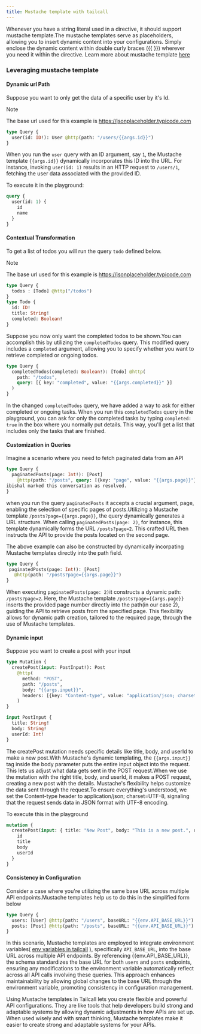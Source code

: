 ```yaml
---
title: Mustache template with tailcall
---
```


Whenever you have a string literal used in a directive, it should support mustache template.The mustache templates serve as placeholders, allowing you to insert dynamic content into your configurations. Simply enclose the dynamic content within double curly braces ({{ }}) wherever you need it within the directive.
Learn more about mustache template [here](https://mustache.github.io/)

### Leveraging mustache template
#### Dynamic url Path 
Suppose you want to only get the data of a specific user by it's Id.

> [!NOTE] 
> The base url used for this example is https://jsonplaceholder.typicode.com
```graphql 
type Query {
  user(id: ID!): User @http(path: "/users/{{args.id}}")
}
```

When you run the `user` query with an ID argument, say `1`, the Mustache template `{{args.id}}` dynamically incorporates this ID into the URL. For instance, invoking `user(id: 1)` results in an HTTP request to `/users/1`, fetching the user data associated with the provided ID.

To execute it in the playground:

```graphql
query {
  user(id: 1) {
    id
    name
  }
}
```

#### Contextual Transformation

To get a list of todos you will run the query `todo` defined below.

> [!NOTE] 
> The base url used for this example is https://jsonplaceholder.typicode.com
```graphql
type Query {
  todos : [Todo] @http("/todos")
}
type Todo {
  id: ID!
  title: String!
  completed: Boolean!
}
```

Suppose you now only want the completed todos to be shown.You can accomplish this by utilizing the `completedTodos` query. This modified query includes a `completed` argument, allowing you to specify whether you want to retrieve completed or ongoing todos.

```graphql
type Query {
  completedTodos(completed: Boolean!): [Todo] @http(
    path: "/todos",
    query: [{ key: "completed", value: "{{args.completed}}" }]
  )
}
```

In the changed `completedTodos` query, we have added a way to ask for either completed or ongoing tasks. When you run this `completedTodos` query in the playground, you can ask for only the completed tasks by typing `completed: true` in the box where you normally put details. This way, you'll get a list that includes only the tasks that are finished.

#### Customization in Queries

Imagine a scenario where you need to fetch paginated data from an API

```graphql
type Query {
  paginatedPosts(page: Int!): [Post]
    @http(path: "/posts", query: [{key: "page", value: "{{args.page}}"}])
ibishal marked this conversation as resolved.
}
```
when you run the query `paginatedPosts` it accepts a crucial argument, page, enabling the selection of specific pages of posts.Utilizing a Mustache template `/posts?page={{args.page}}`, the query dynamically generates a URL structure. When calling `paginatedPosts(page: 2)`, for instance, this template dynamically forms the URL `/posts?page=2`. This crafted URL then instructs the API to provide the posts located on the second page.

The above example can also be constructed by dynamically incorpating Mustache templates directly into the path field.

 ```graphql
 type Query {
  paginatedPosts(page: Int!): [Post]
    @http(path: "/posts?page={{args.page}}")
}
 ```
When executing `paginatedPosts(page: 2)`it constructs a dynamic path: `/posts?page=2`. Here, the Mustache template `/posts?page={{args.page}}` inserts the provided page number directly into the path(in our case 2), guiding the API to retrieve posts from the specified page. This flexibility allows for dynamic path creation, tailored to the required page, through the use of Mustache templates.

#### Dynamic input

Suppose you want to create a post with your input

```graphql
type Mutation {
  createPost(input: PostInput!): Post
    @http(
      method: "POST",
      path: "/posts",
      body: "{{args.input}}",
      headers: [{key: "Content-type", value: "application/json; charset=UTF-8"}]
    )
}

input PostInput {
  title: String!
  body: String!
  userId: Int!
}
```

The createPost mutation needs specific details like title, body, and userId to make a new post.With Mustache's dynamic templating, the `{{args.input}}` tag inside the body parameter puts the entire input object into the request. This lets us adjust what data gets sent in the POST request.When we use the mutation with the right title, body, and userId, it makes a POST request, creating a new post with the details. Mustache's flexibility helps customize the data sent through the request.To ensure everything's understood, we set the Content-type header to application/json; charset=UTF-8, signaling that the request sends data in JSON format with UTF-8 encoding.

To execute this in the playground

```graphql
mutation {
  createPost(input: { title: "New Post", body: "This is a new post.", userId: 111 }) {
    id
    title
    body
    userId
  }
}
```

#### Consistency in Configuration

Consider a case where you're utilizing the same base URL across multiple API endpoints.Mustache templates help us to do this in the simplified form below

```graphql
type Query {
  users: [User] @http(path: "/users", baseURL: "{{env.API_BASE_URL}}")
  posts: [Post] @http(path: "/posts", baseURL: "{{env.API_BASE_URL}}")
}
```

In this scenario, Mustache templates are employed to integrate environment variables( [env variables in tailcall](environment-variables.md) ), specifically `API_BASE_URL`, into the base URL across multiple API endpoints. By referencing {{env.API_BASE_URL}}, the schema standardizes the base URL for both `users` and `posts` endpoints, ensuring any modifications to the environment variable automatically reflect across all API calls involving these queries. This approach enhances maintainability by allowing global changes to the base URL through the environment variable, promoting consistency in configuration management.

Using Mustache templates in Tailcall lets you create flexible and powerful API configurations. They are like tools that help developers build strong and adaptable systems by allowing dynamic adjustments in how APIs are set up. When used wisely and with smart thinking, Mustache templates make it easier to create strong and adaptable systems for your APIs.